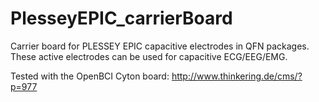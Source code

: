 # PlesseyEPIC_carrierBoard
Carrier board for PLESSEY EPIC capacitive electrodes in QFN packages. These active electrodes can be used for capacitive ECG/EEG/EMG.

Tested with the OpenBCI Cyton board:
http://www.thinkering.de/cms/?p=977 
